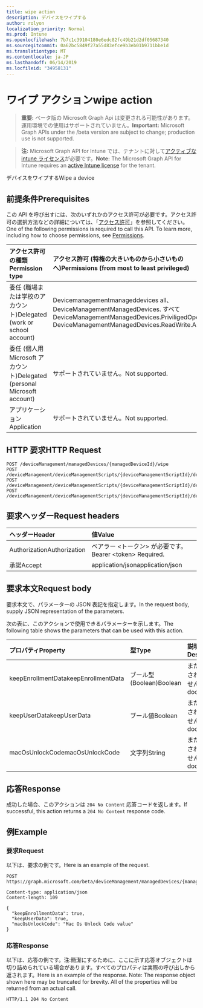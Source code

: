 ```yaml
---
title: wipe action
description: デバイスをワイプする
author: rolyon
localization_priority: Normal
ms.prod: Intune
ms.openlocfilehash: 7b7c1c39104180e6edc82fc49b21d2df05687340
ms.sourcegitcommit: 0a62bc5849f27a55d83efce9b3eb01b9711bbe1d
ms.translationtype: MT
ms.contentlocale: ja-JP
ms.lasthandoff: 06/14/2019
ms.locfileid: "34958131"
---
```

# <a name="wipe-action"></a><span data-ttu-id="fe3e5-103">ワイプ アクション</span><span class="sxs-lookup"><span data-stu-id="fe3e5-103">wipe action</span></span>

> <span data-ttu-id="fe3e5-104">**重要:** ベータ版の Microsoft Graph Api は変更される可能性があります。運用環境での使用はサポートされていません。</span><span class="sxs-lookup"><span data-stu-id="fe3e5-104">**Important:** Microsoft Graph APIs under the /beta version are subject to change; production use is not supported.</span></span>

> <span data-ttu-id="fe3e5-105">**注:** Microsoft Graph API for Intune では、テナントに対して[アクティブな intune ライセンス](https://go.microsoft.com/fwlink/?linkid=839381)が必要です。</span><span class="sxs-lookup"><span data-stu-id="fe3e5-105">**Note:** The Microsoft Graph API for Intune requires an [active Intune license](https://go.microsoft.com/fwlink/?linkid=839381) for the tenant.</span></span>

<span data-ttu-id="fe3e5-106">デバイスをワイプする</span><span class="sxs-lookup"><span data-stu-id="fe3e5-106">Wipe a device</span></span>

## <a name="prerequisites"></a><span data-ttu-id="fe3e5-107">前提条件</span><span class="sxs-lookup"><span data-stu-id="fe3e5-107">Prerequisites</span></span>
<span data-ttu-id="fe3e5-p101">この API を呼び出すには、次のいずれかのアクセス許可が必要です。アクセス許可の選択方法などの詳細については、「[アクセス許可](/graph/permissions-reference)」を参照してください。</span><span class="sxs-lookup"><span data-stu-id="fe3e5-p101">One of the following permissions is required to call this API. To learn more, including how to choose permissions, see [Permissions](/graph/permissions-reference).</span></span>

|<span data-ttu-id="fe3e5-110">アクセス許可の種類</span><span class="sxs-lookup"><span data-stu-id="fe3e5-110">Permission type</span></span>|<span data-ttu-id="fe3e5-111">アクセス許可 (特権の大きいものから小さいものへ)</span><span class="sxs-lookup"><span data-stu-id="fe3e5-111">Permissions (from most to least privileged)</span></span>|
|:---|:---|
|<span data-ttu-id="fe3e5-112">委任 (職場または学校のアカウント)</span><span class="sxs-lookup"><span data-stu-id="fe3e5-112">Delegated (work or school account)</span></span>|<span data-ttu-id="fe3e5-113">Devicemanagementmanageddevices all、DeviceManagementManagedDevices. すべて</span><span class="sxs-lookup"><span data-stu-id="fe3e5-113">DeviceManagementManagedDevices.PriviligedOperation.All, DeviceManagementManagedDevices.ReadWrite.All</span></span>|
|<span data-ttu-id="fe3e5-114">委任 (個人用 Microsoft アカウント)</span><span class="sxs-lookup"><span data-stu-id="fe3e5-114">Delegated (personal Microsoft account)</span></span>|<span data-ttu-id="fe3e5-115">サポートされていません。</span><span class="sxs-lookup"><span data-stu-id="fe3e5-115">Not supported.</span></span>|
|<span data-ttu-id="fe3e5-116">アプリケーション</span><span class="sxs-lookup"><span data-stu-id="fe3e5-116">Application</span></span>|<span data-ttu-id="fe3e5-117">サポートされていません。</span><span class="sxs-lookup"><span data-stu-id="fe3e5-117">Not supported.</span></span>|

## <a name="http-request"></a><span data-ttu-id="fe3e5-118">HTTP 要求</span><span class="sxs-lookup"><span data-stu-id="fe3e5-118">HTTP Request</span></span>
<!-- {
  "blockType": "ignored"
}
-->
``` http
POST /deviceManagement/managedDevices/{managedDeviceId}/wipe
POST /deviceManagement/deviceManagementScripts/{deviceManagementScriptId}/deviceRunStates/{deviceManagementScriptDeviceStateId}/managedDevice/wipe
POST /deviceManagement/deviceManagementScripts/{deviceManagementScriptId}/deviceRunStates/{deviceManagementScriptDeviceStateId}/managedDevice/users/{userId}/managedDevices/{managedDeviceId}/wipe
POST /deviceManagement/deviceManagementScripts/{deviceManagementScriptId}/deviceRunStates/{deviceManagementScriptDeviceStateId}/managedDevice/detectedApps/{detectedAppId}/managedDevices/{managedDeviceId}/wipe
```

## <a name="request-headers"></a><span data-ttu-id="fe3e5-119">要求ヘッダー</span><span class="sxs-lookup"><span data-stu-id="fe3e5-119">Request headers</span></span>
|<span data-ttu-id="fe3e5-120">ヘッダー</span><span class="sxs-lookup"><span data-stu-id="fe3e5-120">Header</span></span>|<span data-ttu-id="fe3e5-121">値</span><span class="sxs-lookup"><span data-stu-id="fe3e5-121">Value</span></span>|
|:---|:---|
|<span data-ttu-id="fe3e5-122">Authorization</span><span class="sxs-lookup"><span data-stu-id="fe3e5-122">Authorization</span></span>|<span data-ttu-id="fe3e5-123">ベアラー &lt;トークン&gt; が必要です。</span><span class="sxs-lookup"><span data-stu-id="fe3e5-123">Bearer &lt;token&gt; Required.</span></span>|
|<span data-ttu-id="fe3e5-124">承諾</span><span class="sxs-lookup"><span data-stu-id="fe3e5-124">Accept</span></span>|<span data-ttu-id="fe3e5-125">application/json</span><span class="sxs-lookup"><span data-stu-id="fe3e5-125">application/json</span></span>|

## <a name="request-body"></a><span data-ttu-id="fe3e5-126">要求本文</span><span class="sxs-lookup"><span data-stu-id="fe3e5-126">Request body</span></span>
<span data-ttu-id="fe3e5-127">要求本文で、パラメーターの JSON 表記を指定します。</span><span class="sxs-lookup"><span data-stu-id="fe3e5-127">In the request body, supply JSON representation of the parameters.</span></span>

<span data-ttu-id="fe3e5-128">次の表に、このアクションで使用できるパラメーターを示します。</span><span class="sxs-lookup"><span data-stu-id="fe3e5-128">The following table shows the parameters that can be used with this action.</span></span>

|<span data-ttu-id="fe3e5-129">プロパティ</span><span class="sxs-lookup"><span data-stu-id="fe3e5-129">Property</span></span>|<span data-ttu-id="fe3e5-130">型</span><span class="sxs-lookup"><span data-stu-id="fe3e5-130">Type</span></span>|<span data-ttu-id="fe3e5-131">説明</span><span class="sxs-lookup"><span data-stu-id="fe3e5-131">Description</span></span>|
|:---|:---|:---|
|<span data-ttu-id="fe3e5-132">keepEnrollmentData</span><span class="sxs-lookup"><span data-stu-id="fe3e5-132">keepEnrollmentData</span></span>|<span data-ttu-id="fe3e5-133">ブール型 (Boolean)</span><span class="sxs-lookup"><span data-stu-id="fe3e5-133">Boolean</span></span>|<span data-ttu-id="fe3e5-134">まだ文書化されていません</span><span class="sxs-lookup"><span data-stu-id="fe3e5-134">Not yet documented</span></span>|
|<span data-ttu-id="fe3e5-135">keepUserData</span><span class="sxs-lookup"><span data-stu-id="fe3e5-135">keepUserData</span></span>|<span data-ttu-id="fe3e5-136">ブール値</span><span class="sxs-lookup"><span data-stu-id="fe3e5-136">Boolean</span></span>|<span data-ttu-id="fe3e5-137">まだ文書化されていません</span><span class="sxs-lookup"><span data-stu-id="fe3e5-137">Not yet documented</span></span>|
|<span data-ttu-id="fe3e5-138">macOsUnlockCode</span><span class="sxs-lookup"><span data-stu-id="fe3e5-138">macOsUnlockCode</span></span>|<span data-ttu-id="fe3e5-139">文字列</span><span class="sxs-lookup"><span data-stu-id="fe3e5-139">String</span></span>|<span data-ttu-id="fe3e5-140">まだ文書化されていません</span><span class="sxs-lookup"><span data-stu-id="fe3e5-140">Not yet documented</span></span>|



## <a name="response"></a><span data-ttu-id="fe3e5-141">応答</span><span class="sxs-lookup"><span data-stu-id="fe3e5-141">Response</span></span>
<span data-ttu-id="fe3e5-142">成功した場合、このアクションは `204 No Content` 応答コードを返します。</span><span class="sxs-lookup"><span data-stu-id="fe3e5-142">If successful, this action returns a `204 No Content` response code.</span></span>

## <a name="example"></a><span data-ttu-id="fe3e5-143">例</span><span class="sxs-lookup"><span data-stu-id="fe3e5-143">Example</span></span>

### <a name="request"></a><span data-ttu-id="fe3e5-144">要求</span><span class="sxs-lookup"><span data-stu-id="fe3e5-144">Request</span></span>
<span data-ttu-id="fe3e5-145">以下は、要求の例です。</span><span class="sxs-lookup"><span data-stu-id="fe3e5-145">Here is an example of the request.</span></span>
``` http
POST https://graph.microsoft.com/beta/deviceManagement/managedDevices/{managedDeviceId}/wipe

Content-type: application/json
Content-length: 109

{
  "keepEnrollmentData": true,
  "keepUserData": true,
  "macOsUnlockCode": "Mac Os Unlock Code value"
}
```

### <a name="response"></a><span data-ttu-id="fe3e5-146">応答</span><span class="sxs-lookup"><span data-stu-id="fe3e5-146">Response</span></span>
<span data-ttu-id="fe3e5-p102">以下は、応答の例です。注:簡潔にするために、ここに示す応答オブジェクトは切り詰められている場合があります。すべてのプロパティは実際の呼び出しから返されます。</span><span class="sxs-lookup"><span data-stu-id="fe3e5-p102">Here is an example of the response. Note: The response object shown here may be truncated for brevity. All of the properties will be returned from an actual call.</span></span>
``` http
HTTP/1.1 204 No Content
```





